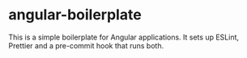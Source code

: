 # angular-boilerplate

This is a simple boilerplate for Angular applications. It sets up ESLint, Prettier and a pre-commit hook that runs both.

